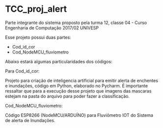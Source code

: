 # TCC_proj_alert

Parte integrante do sistema proposto pela turma 12, classe 04 - Curso Engenharia de Computação 2017/02 UNIVESP

Esse projeto possui duas partes:
- Cod_id_cor
- Cod_NodeMCU_fluviometro

Abaixo estará algumas particularidades dos códigos:

Para Cod_id_cor:

Projeto para criação de inteligencia artificial para emitir alerta de enchentes e inundações, código em Python, elaborado no Pycharm.
É importante ressaltar que para a execução desse projeto que imagens das mascaras estejam na pasta do arquivo para poder fazer a classificação.


Cod_NodeMCU_fluviometro:

Código ESP8266 (NodeMCU/ARDUÍNO) para Fluviômetro IOT do Sistema de alerta de Inundações.
